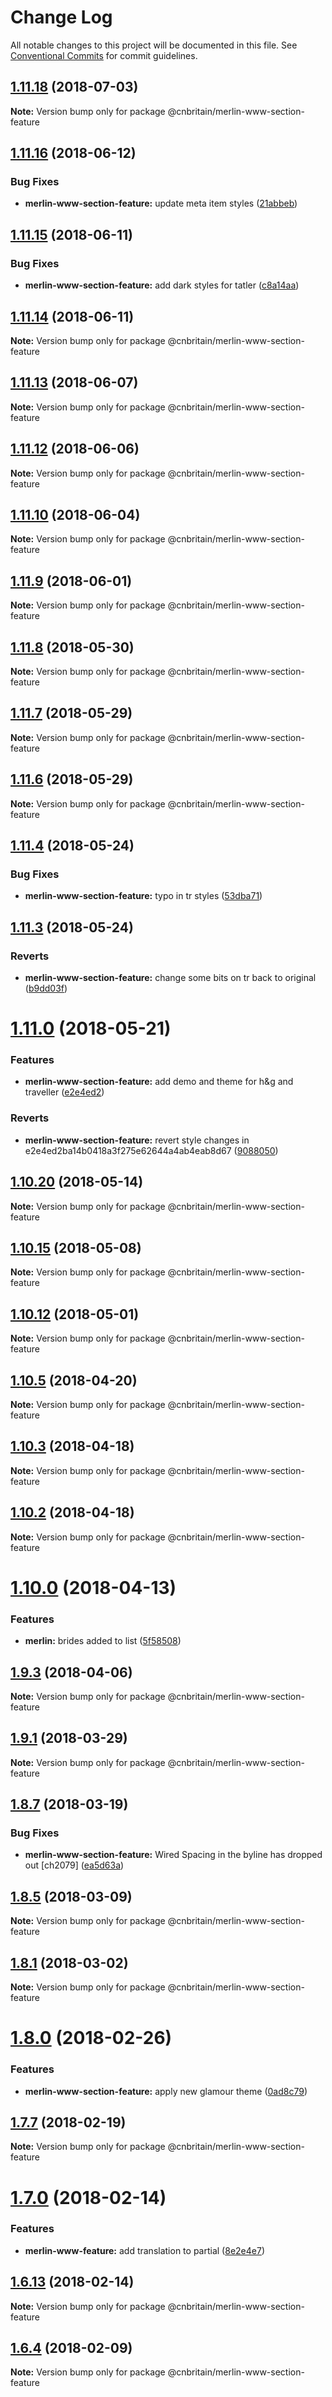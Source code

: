 # Change Log

All notable changes to this project will be documented in this file.
See [Conventional Commits](https://conventionalcommits.org) for commit guidelines.

<a name="1.11.18"></a>
## [1.11.18](https://github.com/cnduk/merlin-www-components/compare/@cnbritain/merlin-www-section-feature@1.11.17...@cnbritain/merlin-www-section-feature@1.11.18) (2018-07-03)




**Note:** Version bump only for package @cnbritain/merlin-www-section-feature

<a name="1.11.16"></a>
## [1.11.16](https://github.com/cnduk/merlin-www-components/compare/@cnbritain/merlin-www-section-feature@1.11.15...@cnbritain/merlin-www-section-feature@1.11.16) (2018-06-12)


### Bug Fixes

* **merlin-www-section-feature:** update meta item styles ([21abbeb](https://github.com/cnduk/merlin-www-components/commit/21abbeb))




<a name="1.11.15"></a>
## [1.11.15](https://github.com/cnduk/merlin-www-components/compare/@cnbritain/merlin-www-section-feature@1.11.14...@cnbritain/merlin-www-section-feature@1.11.15) (2018-06-11)


### Bug Fixes

* **merlin-www-section-feature:** add dark styles for tatler ([c8a14aa](https://github.com/cnduk/merlin-www-components/commit/c8a14aa))




<a name="1.11.14"></a>
## [1.11.14](https://github.com/cnduk/merlin-www-components/compare/@cnbritain/merlin-www-section-feature@1.11.13...@cnbritain/merlin-www-section-feature@1.11.14) (2018-06-11)




**Note:** Version bump only for package @cnbritain/merlin-www-section-feature

<a name="1.11.13"></a>
## [1.11.13](https://github.com/cnduk/merlin-www-components/compare/@cnbritain/merlin-www-section-feature@1.11.12...@cnbritain/merlin-www-section-feature@1.11.13) (2018-06-07)




**Note:** Version bump only for package @cnbritain/merlin-www-section-feature

<a name="1.11.12"></a>
## [1.11.12](https://github.com/cnduk/merlin-www-components/compare/@cnbritain/merlin-www-section-feature@1.11.11...@cnbritain/merlin-www-section-feature@1.11.12) (2018-06-06)




**Note:** Version bump only for package @cnbritain/merlin-www-section-feature

<a name="1.11.10"></a>
## [1.11.10](https://github.com/cnduk/merlin-www-components/compare/@cnbritain/merlin-www-section-feature@1.11.9...@cnbritain/merlin-www-section-feature@1.11.10) (2018-06-04)




**Note:** Version bump only for package @cnbritain/merlin-www-section-feature

<a name="1.11.9"></a>
## [1.11.9](https://github.com/cnduk/merlin-www-components/compare/@cnbritain/merlin-www-section-feature@1.11.8...@cnbritain/merlin-www-section-feature@1.11.9) (2018-06-01)




**Note:** Version bump only for package @cnbritain/merlin-www-section-feature

<a name="1.11.8"></a>
## [1.11.8](https://github.com/cnduk/merlin-www-components/compare/@cnbritain/merlin-www-section-feature@1.11.7...@cnbritain/merlin-www-section-feature@1.11.8) (2018-05-30)




**Note:** Version bump only for package @cnbritain/merlin-www-section-feature

<a name="1.11.7"></a>
## [1.11.7](https://github.com/cnduk/merlin-www-components/compare/@cnbritain/merlin-www-section-feature@1.11.6...@cnbritain/merlin-www-section-feature@1.11.7) (2018-05-29)




**Note:** Version bump only for package @cnbritain/merlin-www-section-feature

<a name="1.11.6"></a>
## [1.11.6](https://github.com/cnduk/merlin-www-components/compare/@cnbritain/merlin-www-section-feature@1.11.5...@cnbritain/merlin-www-section-feature@1.11.6) (2018-05-29)




**Note:** Version bump only for package @cnbritain/merlin-www-section-feature

<a name="1.11.4"></a>
## [1.11.4](https://github.com/cnduk/merlin-www-components/compare/@cnbritain/merlin-www-section-feature@1.11.3...@cnbritain/merlin-www-section-feature@1.11.4) (2018-05-24)


### Bug Fixes

* **merlin-www-section-feature:** typo in tr styles ([53dba71](https://github.com/cnduk/merlin-www-components/commit/53dba71))




<a name="1.11.3"></a>
## [1.11.3](https://github.com/cnduk/merlin-www-components/compare/@cnbritain/merlin-www-section-feature@1.11.2...@cnbritain/merlin-www-section-feature@1.11.3) (2018-05-24)


### Reverts

* **merlin-www-section-feature:** change some bits on tr back to original ([b9dd03f](https://github.com/cnduk/merlin-www-components/commit/b9dd03f))




<a name="1.11.0"></a>
# [1.11.0](https://github.com/cnduk/merlin-www-components/compare/@cnbritain/merlin-www-section-feature@1.10.20...@cnbritain/merlin-www-section-feature@1.11.0) (2018-05-21)


### Features

* **merlin-www-section-feature:** add demo and theme for h&g and traveller ([e2e4ed2](https://github.com/cnduk/merlin-www-components/commit/e2e4ed2))


### Reverts

* **merlin-www-section-feature:** revert style changes in e2e4ed2ba14b0418a3f275e62644a4ab4eab8d67 ([9088050](https://github.com/cnduk/merlin-www-components/commit/9088050))




<a name="1.10.20"></a>
## [1.10.20](https://github.com/cnduk/merlin-www-components/compare/@cnbritain/merlin-www-section-feature@1.10.19...@cnbritain/merlin-www-section-feature@1.10.20) (2018-05-14)




**Note:** Version bump only for package @cnbritain/merlin-www-section-feature

<a name="1.10.15"></a>
## [1.10.15](https://github.com/cnduk/merlin-www-components/compare/@cnbritain/merlin-www-section-feature@1.10.14...@cnbritain/merlin-www-section-feature@1.10.15) (2018-05-08)




**Note:** Version bump only for package @cnbritain/merlin-www-section-feature

<a name="1.10.12"></a>
## [1.10.12](https://github.com/cnduk/merlin-www-components/compare/@cnbritain/merlin-www-section-feature@1.10.11...@cnbritain/merlin-www-section-feature@1.10.12) (2018-05-01)




**Note:** Version bump only for package @cnbritain/merlin-www-section-feature

<a name="1.10.5"></a>
## [1.10.5](https://github.com/cnduk/merlin-www-components/compare/@cnbritain/merlin-www-section-feature@1.10.4...@cnbritain/merlin-www-section-feature@1.10.5) (2018-04-20)




**Note:** Version bump only for package @cnbritain/merlin-www-section-feature

<a name="1.10.3"></a>
## [1.10.3](https://github.com/cnduk/merlin-www-components/compare/@cnbritain/merlin-www-section-feature@1.10.2...@cnbritain/merlin-www-section-feature@1.10.3) (2018-04-18)




**Note:** Version bump only for package @cnbritain/merlin-www-section-feature

<a name="1.10.2"></a>
## [1.10.2](https://github.com/cnduk/merlin-www-components/compare/@cnbritain/merlin-www-section-feature@1.10.1...@cnbritain/merlin-www-section-feature@1.10.2) (2018-04-18)




**Note:** Version bump only for package @cnbritain/merlin-www-section-feature

<a name="1.10.0"></a>
# [1.10.0](https://github.com/cnduk/merlin-www-components/compare/@cnbritain/merlin-www-section-feature@1.9.3...@cnbritain/merlin-www-section-feature@1.10.0) (2018-04-13)


### Features

* **merlin:** brides added to list ([5f58508](https://github.com/cnduk/merlin-www-components/commit/5f58508))




<a name="1.9.3"></a>
## [1.9.3](https://github.com/cnduk/merlin-www-components/compare/@cnbritain/merlin-www-section-feature@1.9.2...@cnbritain/merlin-www-section-feature@1.9.3) (2018-04-06)




**Note:** Version bump only for package @cnbritain/merlin-www-section-feature

<a name="1.9.1"></a>
## [1.9.1](https://github.com/cnduk/merlin-www-components/compare/@cnbritain/merlin-www-section-feature@1.9.0...@cnbritain/merlin-www-section-feature@1.9.1) (2018-03-29)




**Note:** Version bump only for package @cnbritain/merlin-www-section-feature

<a name="1.8.7"></a>
## [1.8.7](https://github.com/cnduk/merlin-www-components/compare/@cnbritain/merlin-www-section-feature@1.8.6...@cnbritain/merlin-www-section-feature@1.8.7) (2018-03-19)


### Bug Fixes

* **merlin-www-section-feature:** Wired Spacing in the byline has dropped out [ch2079] ([ea5d63a](https://github.com/cnduk/merlin-www-components/commit/ea5d63a))




<a name="1.8.5"></a>
## [1.8.5](https://github.com/cnduk/merlin-www-components/compare/@cnbritain/merlin-www-section-feature@1.8.4...@cnbritain/merlin-www-section-feature@1.8.5) (2018-03-09)




**Note:** Version bump only for package @cnbritain/merlin-www-section-feature

<a name="1.8.1"></a>
## [1.8.1](https://github.com/cnduk/merlin-www-components/compare/@cnbritain/merlin-www-section-feature@1.8.0...@cnbritain/merlin-www-section-feature@1.8.1) (2018-03-02)




**Note:** Version bump only for package @cnbritain/merlin-www-section-feature

<a name="1.8.0"></a>
# [1.8.0](https://github.com/cnduk/merlin-www-components/compare/@cnbritain/merlin-www-section-feature@1.7.15...@cnbritain/merlin-www-section-feature@1.8.0) (2018-02-26)


### Features

* **merlin-www-section-feature:** apply new glamour theme ([0ad8c79](https://github.com/cnduk/merlin-www-components/commit/0ad8c79))




<a name="1.7.7"></a>
## [1.7.7](https://github.com/cnduk/merlin-www-components/compare/@cnbritain/merlin-www-section-feature@1.7.6...@cnbritain/merlin-www-section-feature@1.7.7) (2018-02-19)




**Note:** Version bump only for package @cnbritain/merlin-www-section-feature

<a name="1.7.0"></a>
# [1.7.0](https://github.com/cnduk/merlin-www-components/compare/@cnbritain/merlin-www-section-feature@1.6.14...@cnbritain/merlin-www-section-feature@1.7.0) (2018-02-14)


### Features

* **merlin-www-feature:** add translation to partial ([8e2e4e7](https://github.com/cnduk/merlin-www-components/commit/8e2e4e7))




<a name="1.6.13"></a>
## [1.6.13](https://github.com/cnduk/merlin-www-components/compare/@cnbritain/merlin-www-section-feature@1.6.12...@cnbritain/merlin-www-section-feature@1.6.13) (2018-02-14)




**Note:** Version bump only for package @cnbritain/merlin-www-section-feature

<a name="1.6.4"></a>
## [1.6.4](https://github.com/cnduk/merlin-www-components/compare/@cnbritain/merlin-www-section-feature@1.6.3...@cnbritain/merlin-www-section-feature@1.6.4) (2018-02-09)




**Note:** Version bump only for package @cnbritain/merlin-www-section-feature
